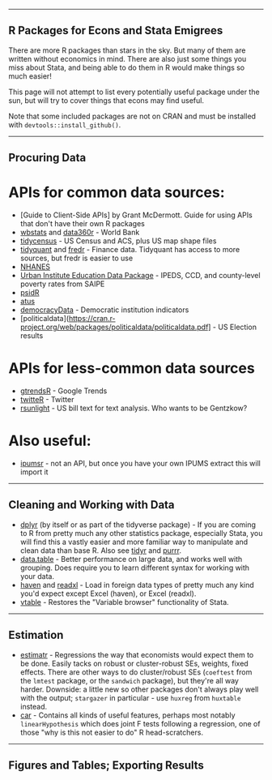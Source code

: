 ----
## R Packages for Econs and Stata Emigrees

There are more R packages than stars in the sky. But many of them are written without economics in mind. There are also just some things you miss about Stata, and being able to do them in R would make things so much easier!

This page will not attempt to list every potentially useful package under the sun, but will try to cover things that econs may find useful. 

Note that some included packages are not on CRAN and must be installed with `devtools::install_github()`.

----
## Procuring Data

# APIs for common data sources:
* [Guide to Client-Side APIs] by Grant McDermott. Guide for using APIs that don't have their own R packages
* [wbstats](https://cran.r-project.org/web/packages/wbstats/wbstats.pdf) and [data360r](https://tcdata360.worldbank.org/tools/data360r) - World Bank
* [tidycensus](https://cran.r-project.org/web/packages/tidycensus/tidycensus.pdf) - US Census and ACS, plus US map shape files
* [tidyquant](https://cran.r-project.org/web/packages/tidyquant/index.html) and [fredr](https://cran.r-project.org/web/packages/fredr/vignettes/fredr.html) - Finance data. Tidyquant has access to more sources, but fredr is easier to use
* [NHANES](https://cran.r-project.org/web/packages/NHANES/NHANES.pdf)
* [Urban Institute Education Data Package](https://github.com/UrbanInstitute/education-data-package-r) - IPEDS, CCD, and county-level poverty rates from SAIPE
* [psidR](https://cran.r-project.org/web/packages/psidR/psidR.pdf)
* [atus](https://cran.r-project.org/web/packages/atus/atus.pdf)
* [democracyData](https://xmarquez.github.io/democracyData/index.html) - Democratic institution indicators
* [politicaldata](https://cran.r-project.org/web/packages/politicaldata/politicaldata.pdf] - US Election results

# APIs for less-common data sources
* [gtrendsR](https://cran.r-project.org/web/packages/gtrendsR/gtrendsR.pdf) - Google Trends
* [twitteR](https://cran.r-project.org/web/packages/twitteR/index.html) - Twitter
* [rsunlight](https://cran.r-project.org/web/packages/rsunlight/rsunlight.pdf) - US bill text for text analysis. Who wants to be Gentzkow?

# Also useful:
* [ipumsr](https://cran.r-project.org/web/packages/ipumsr/vignettes/ipums.html) - not an API, but once you have your own IPUMS extract this will import it

----
## Cleaning and Working with Data

* [dplyr](https://dplyr.tidyverse.org/) (by itself or as part of the tidyverse package) - If you are coming to R from pretty much any other statistics package, especially Stata, you will find this a vastly easier and more familiar way to manipulate and clean data than base R. Also see [tidyr](https://www.rdocumentation.org/packages/tidyr/versions/0.8.3) and [purrr](https://cran.r-project.org/web/packages/purrr/purrr.pdf).
* [data.table](https://cran.r-project.org/web/packages/data.table/index.html) - Better performance on large data, and works well with grouping. Does require you to learn different syntax for working with your data.
* [haven](https://cran.r-project.org/web/packages/haven/index.html) and [readxl](https://cran.r-project.org/web/packages/readxl/index.html) - Load in foreign data types of pretty much any kind you'd expect except Excel (haven), or Excel (readxl).
* [vtable](https://cran.r-project.org/package=vtable) - Restores the "Variable browser" functionality of Stata.

----
## Estimation

* [estimatr](https://cran.r-project.org/web/packages/estimatr/estimatr.pdf) - Regressions the way that economists would expect them to be done. Easily tacks on robust or cluster-robust SEs, weights, fixed effects. There are other ways to do cluster/robust SEs (`coeftest` from the `lmtest` package, or the `sandwich` package), but they're all way harder. Downside: a little new so other packages don't always play well with the output; `stargazer` in particular - use `huxreg` from `huxtable` instead.
* [car](https://cran.r-project.org/web/packages/car/index.html) - Contains all kinds of useful features, perhaps most notably `linearHypothesis` which does joint F tests following a regression, one of those "why is this not easier to do" R head-scratchers.

----
## Figures and Tables; Exporting Results
